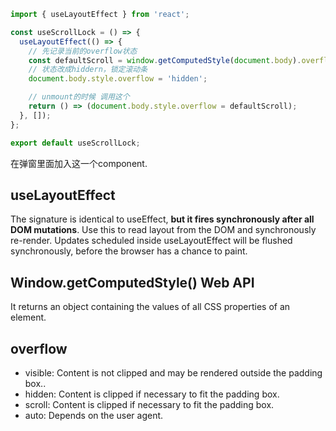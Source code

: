 ```javascript
import { useLayoutEffect } from 'react';

const useScrollLock = () => {
  useLayoutEffect(() => {
    // 先记录当前的overflow状态
    const defaultScroll = window.getComputedStyle(document.body).overflow;
    // 状态改成hiddern，锁定滚动条
    document.body.style.overflow = 'hidden';

    // unmount的时候 调用这个
    return () => (document.body.style.overflow = defaultScroll);
  }, []);
};

export default useScrollLock;
```
在弹窗里面加入这一个component.

## useLayoutEffect
The signature is identical to useEffect, **but it fires synchronously after all DOM mutations**. Use this to read layout from the DOM and synchronously re-render. Updates scheduled inside useLayoutEffect will be flushed synchronously, before the browser has a chance to paint.

## Window.getComputedStyle() Web API
It returns an object containing the values of all CSS properties of an element.


## overflow 
- visible: Content is not clipped and may be rendered outside the padding box..
- hidden: Content is clipped if necessary to fit the padding box.
- scroll: Content is clipped if necessary to fit the padding box.
- auto: Depends on the user agent.

